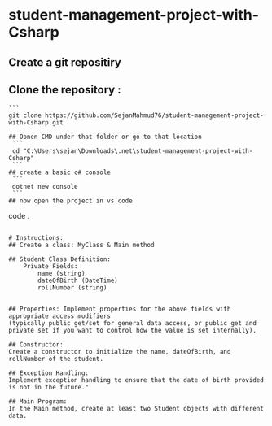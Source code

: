 # student-management-project-with-Csharp
## Create a git repositiry

## Clone the repository :
    ```
    git clone https://github.com/SejanMahmud76/student-management-project-with-Csharp.git
   ```
## Opnen CMD under that folder or go to that location
    ```
    cd "C:\Users\sejan\Downloads\.net\student-management-project-with-Csharp"
    ```
## create a basic c# console 
    ```
    dotnet new console
    ```
## now open the project in vs code
```
code .
```

# Instructions:
## Create a class: MyClass & Main method

## Student Class Definition:
    Private Fields:
        name (string)
        dateOfBirth (DateTime)
        rollNumber (string)


## Properties: Implement properties for the above fields with appropriate access modifiers 
(typically public get/set for general data access, or public get and private set if you want to control how the value is set internally).

## Constructor: 
Create a constructor to initialize the name, dateOfBirth, and rollNumber of the student.

## Exception Handling:
Implement exception handling to ensure that the date of birth provided is not in the future."

## Main Program:
In the Main method, create at least two Student objects with different data.
